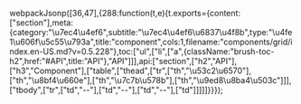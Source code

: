 webpackJsonp([36,47],{288:function(t,e){t.exports={content:["section"],meta:{category:"\u7ec4\u4ef6",subtitle:"\u7ec4\u4ef6\u6837\u4f8b",type:"\u4fe1\u606f\u5c55\u793a",title:"component",cols:1,filename:"components/grid/index.en-US.md?v=0.5.228"},toc:["ul",["li",["a",{className:"brush-toc-h2",href:"#API",title:"API"},"API"]]],api:["section",["h2","API"],["h3","Component"],["table",["thead",["tr",["th","\u53c2\u6570"],["th","\u8bf4\u660e"],["th","\u7c7b\u578b"],["th","\u9ed8\u8ba4\u503c"]]],["tbody",["tr",["td","--"],["td","--"],["td","--"],["td"]]]]]}}});
